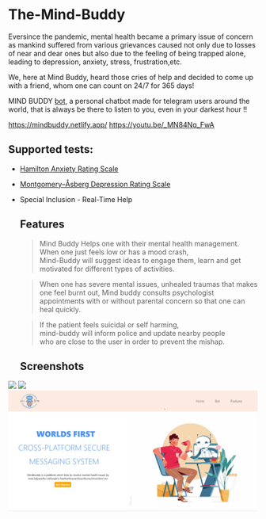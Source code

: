 # The-Mind-Buddy
Eversince the pandemic, mental health became a primary issue of concern as mankind suffered 
from various grievances caused not only due to losses of near and dear ones but also due to 
the feeling of being trapped alone, leading to depression, anxiety, stress, frustration,etc.

We, here at Mind Buddy, heard those cries of help and decided to come up with a friend, whom 
one can count on 24/7 for 365 days! 

MIND BUDDY [bot](https://t.me/TheMindBuddyBot), a personal chatbot made for telegram users around the world, that is always be there to listen to you, 
even in your darkest hour !!

https://mindbuddy.netlify.app/
https://youtu.be/_MN84Nq_FwA


  ## Supported tests:

 - [Hamilton Anxiety Rating Scale](https://en.wikipedia.org/wiki/Hamilton_Anxiety_Rating_Scale)
 - [Montgomery–Åsberg Depression Rating Scale](https://en.wikipedia.org/wiki/Montgomery%E2%80%93%C3%85sberg_Depression_Rating_Scale)
 
- Special Inclusion - Real-Time Help
  
  ## Features
    > Mind Buddy Helps one with their mental health management.                         
               When one just feels low or has a mood crash,                                   
               Mind-Buddy  will suggest ideas to engage them, learn and get                   
               motivated for different types of activities.
    
    > When one has severe mental issues, unhealed traumas that                                                                                                                          makes one feel burnt out, Mind buddy consults psychologist appointments with or                                                                                             without parental concern so that one can heal quickly.   
    
    >  If the patient feels suicidal or self harming,                                 
               mind-buddy will inform police and update nearby people                         
               who are close to the user in order to prevent the mishap. 
    
  ## Screenshots

![](screenshots/001.png.png)
![](screenshots/002.png.png)
![](screenshots/website.jpeg)
